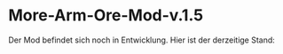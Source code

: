 More-Arm-Ore-Mod-v.1.5
======================

Der Mod befindet sich noch in Entwicklung. Hier ist der derzeitige Stand:

